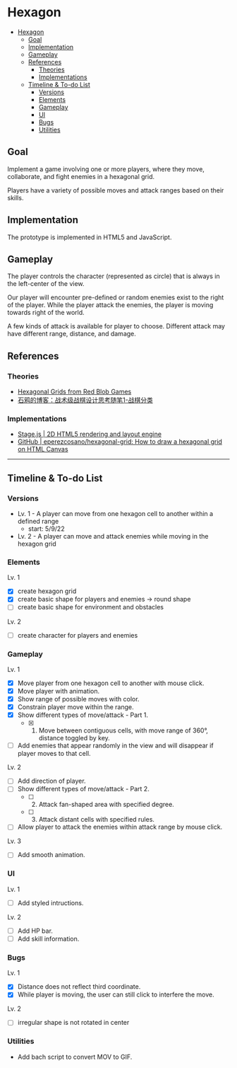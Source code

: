 # Hexagon
- [Hexagon](#hexagon)
  - [Goal](#goal)
  - [Implementation](#implementation)
  - [Gameplay](#gameplay)
  - [References](#references)
    - [Theories](#theories)
    - [Implementations](#implementations)
  - [Timeline & To-do List](#timeline--to-do-list)
    - [Versions](#versions)
    - [Elements](#elements)
    - [Gameplay](#gameplay-1)
    - [UI](#ui)
    - [Bugs](#bugs)
    - [Utilities](#utilities)

## Goal
Implement a game involving one or more players, where they move, collaborate, and fight enemies in a hexagonal grid. 

Players have a variety of possible moves and attack ranges based on their skills.

## Implementation
The prototype is implemented in HTML5 and JavaScript.

## Gameplay
The player controls the character (represented as circle) that is always in the left-center of the view.

Our player will encounter pre-defined or random enemies exist to the right of the player. While the player attack the enemies, the player is moving towards right of the world.

A few kinds of attack is available for player to choose. Different attack may have different range, distance, and damage.

## References
### Theories
* [Hexagonal Grids from Red Blob Games](https://www.redblobgames.com/grids/hexagons/)
* [石鸦的博客：战术级战棋设计思考随笔1-战棋分类](https://zafara-zd.github.io/blog/%E6%88%98%E6%9C%AF%E7%BA%A7%E6%88%98%E6%A3%8B%E8%AE%BE%E8%AE%A1%E6%80%9D%E8%80%83%E9%9A%8F%E7%AC%941-%E6%88%98%E6%A3%8B%E5%88%86%E7%B1%BB/)

### Implementations
* [Stage.js | 2D HTML5 rendering and layout engine](https://github.com/shakiba/stage.js)
* [GitHub | eperezcosano/hexagonal-grid: How to draw a hexagonal grid on HTML Canvas](https://github.com/eperezcosano/hexagonal-grid)

--- 

## Timeline & To-do List

### Versions
* Lv. 1 - A player can move from one hexagon cell to another within a defined range
  * start: 5/9/22
* Lv. 2 - A player can move and attack enemies while moving in the hexagon grid

### Elements
Lv. 1
- [x] create hexagon grid
- [x] create basic shape for players and enemies -> round shape
- [ ] create basic shape for environment and obstacles

Lv. 2
- [ ] create character for players and enemies

### Gameplay
Lv. 1
- [x] Move player from one hexagon cell to another with mouse click.
- [x] Move player with animation.
- [x] Show range of possible moves with color.
- [x] Constrain player move within the range.
- [x] Show different types of move/attack - Part 1.
  - [x] 1. Move between contiguous cells, with move range of 360°, distance toggled by key.
- [ ] Add enemies that appear randomly in the view and will disappear if player moves to that cell.

Lv. 2
- [ ] Add direction of player.
- [ ] Show different types of move/attack - Part 2.
  - [ ] 2. Attack fan-shaped area with specified degree.
  - [ ] 3. Attack distant cells with specified rules.
- [ ] Allow player to attack the enemies within attack range by mouse click.

Lv. 3
- [ ] Add smooth animation.

### UI
Lv. 1
- [ ] Add styled intructions.

Lv. 2
- [ ] Add HP bar.
- [ ] Add skill information.

### Bugs
Lv. 1
- [x] Distance does not reflect third coordinate.
- [x] While player is moving, the user can still click to interfere the move.

Lv. 2
- [ ] irregular shape is not rotated in center

### Utilities
* Add bach script to convert MOV to GIF.